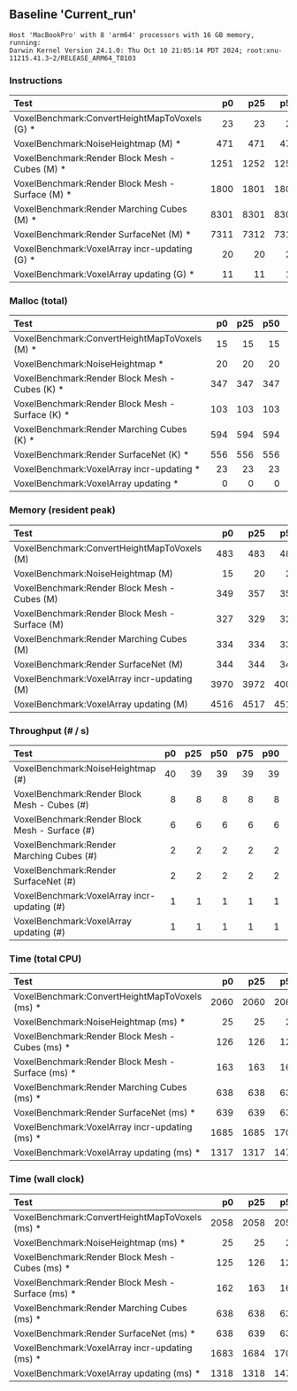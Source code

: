 ## Baseline 'Current_run'

```
Host 'MacBookPro' with 8 'arm64' processors with 16 GB memory, running:
Darwin Kernel Version 24.1.0: Thu Oct 10 21:05:14 PDT 2024; root:xnu-11215.41.3~2/RELEASE_ARM64_T8103
```
### Instructions

| Test                                              |      p0 |     p25 |     p50 |     p75 |     p90 |     p99 |    p100 | Samples |
|:--------------------------------------------------|--------:|--------:|--------:|--------:|--------:|--------:|--------:|--------:|
| VoxelBenchmark:ConvertHeightMapToVoxels (G) *     |      23 |      23 |      23 |      23 |      23 |      23 |      23 |       1 |
| VoxelBenchmark:NoiseHeightmap (M) *               |     471 |     471 |     471 |     471 |     471 |     471 |     471 |      39 |
| VoxelBenchmark:Render Block Mesh - Cubes (M) *    |    1251 |    1252 |    1252 |    1252 |    1255 |    1255 |    1255 |       8 |
| VoxelBenchmark:Render Block Mesh - Surface (M) *  |    1800 |    1801 |    1801 |    1801 |    1802 |    1802 |    1802 |       7 |
| VoxelBenchmark:Render Marching Cubes (M) *        |    8301 |    8301 |    8301 |    8301 |    8301 |    8301 |    8301 |       2 |
| VoxelBenchmark:Render SurfaceNet (M) *            |    7311 |    7312 |    7312 |    7312 |    7312 |    7312 |    7312 |       2 |
| VoxelBenchmark:VoxelArray incr-updating (G) *     |      20 |      20 |      20 |      20 |      20 |      20 |      20 |       4 |
| VoxelBenchmark:VoxelArray updating (G) *          |      11 |      11 |      11 |      11 |      11 |      11 |      11 |       3 |

### Malloc (total)

| Test                                              |      p0 |     p25 |     p50 |     p75 |     p90 |     p99 |    p100 | Samples |
|:--------------------------------------------------|--------:|--------:|--------:|--------:|--------:|--------:|--------:|--------:|
| VoxelBenchmark:ConvertHeightMapToVoxels (M) *     |      15 |      15 |      15 |      15 |      15 |      15 |      15 |       1 |
| VoxelBenchmark:NoiseHeightmap *                   |      20 |      20 |      20 |      20 |      20 |      20 |      20 |      39 |
| VoxelBenchmark:Render Block Mesh - Cubes (K) *    |     347 |     347 |     347 |     347 |     347 |     347 |     347 |       8 |
| VoxelBenchmark:Render Block Mesh - Surface (K) *  |     103 |     103 |     103 |     103 |     103 |     103 |     103 |       7 |
| VoxelBenchmark:Render Marching Cubes (K) *        |     594 |     594 |     594 |     594 |     594 |     594 |     594 |       2 |
| VoxelBenchmark:Render SurfaceNet (K) *            |     556 |     556 |     556 |     556 |     556 |     556 |     556 |       2 |
| VoxelBenchmark:VoxelArray incr-updating *         |      23 |      23 |      23 |      23 |      23 |      23 |      23 |       4 |
| VoxelBenchmark:VoxelArray updating *              |       0 |       0 |       0 |       0 |       0 |       0 |       0 |       3 |

### Memory (resident peak)

| Test                                              |      p0 |     p25 |     p50 |     p75 |     p90 |     p99 |    p100 | Samples |
|:--------------------------------------------------|--------:|--------:|--------:|--------:|--------:|--------:|--------:|--------:|
| VoxelBenchmark:ConvertHeightMapToVoxels (M)       |     483 |     483 |     483 |     483 |     483 |     483 |     483 |       1 |
| VoxelBenchmark:NoiseHeightmap (M)                 |      15 |      20 |      20 |      20 |      20 |      20 |      20 |      39 |
| VoxelBenchmark:Render Block Mesh - Cubes (M)      |     349 |     357 |     357 |     357 |     357 |     357 |     357 |       8 |
| VoxelBenchmark:Render Block Mesh - Surface (M)    |     327 |     329 |     329 |     329 |     329 |     329 |     329 |       7 |
| VoxelBenchmark:Render Marching Cubes (M)          |     334 |     334 |     334 |     334 |     334 |     334 |     334 |       2 |
| VoxelBenchmark:Render SurfaceNet (M)              |     344 |     344 |     344 |     345 |     345 |     345 |     345 |       2 |
| VoxelBenchmark:VoxelArray incr-updating (M)       |    3970 |    3972 |    4008 |    4008 |    4008 |    4008 |    4008 |       4 |
| VoxelBenchmark:VoxelArray updating (M)            |    4516 |    4517 |    4517 |    4517 |    4517 |    4517 |    4517 |       3 |

### Throughput (# / s)

| Test                                              |      p0 |     p25 |     p50 |     p75 |     p90 |     p99 |    p100 | Samples |
|:--------------------------------------------------|--------:|--------:|--------:|--------:|--------:|--------:|--------:|--------:|
| VoxelBenchmark:NoiseHeightmap (#)                 |      40 |      39 |      39 |      39 |      39 |      39 |      39 |      39 |
| VoxelBenchmark:Render Block Mesh - Cubes (#)      |       8 |       8 |       8 |       8 |       8 |       8 |       8 |       8 |
| VoxelBenchmark:Render Block Mesh - Surface (#)    |       6 |       6 |       6 |       6 |       6 |       6 |       6 |       7 |
| VoxelBenchmark:Render Marching Cubes (#)          |       2 |       2 |       2 |       2 |       2 |       2 |       2 |       2 |
| VoxelBenchmark:Render SurfaceNet (#)              |       2 |       2 |       2 |       2 |       2 |       2 |       2 |       2 |
| VoxelBenchmark:VoxelArray incr-updating (#)       |       1 |       1 |       1 |       1 |       1 |       1 |       1 |       4 |
| VoxelBenchmark:VoxelArray updating (#)            |       1 |       1 |       1 |       1 |       1 |       1 |       1 |       3 |

### Time (total CPU)

| Test                                              |      p0 |     p25 |     p50 |     p75 |     p90 |     p99 |    p100 | Samples |
|:--------------------------------------------------|--------:|--------:|--------:|--------:|--------:|--------:|--------:|--------:|
| VoxelBenchmark:ConvertHeightMapToVoxels (ms) *    |    2060 |    2060 |    2060 |    2060 |    2060 |    2060 |    2060 |       1 |
| VoxelBenchmark:NoiseHeightmap (ms) *              |      25 |      25 |      26 |      26 |      26 |      26 |      26 |      39 |
| VoxelBenchmark:Render Block Mesh - Cubes (ms) *   |     126 |     126 |     126 |     127 |     128 |     128 |     128 |       8 |
| VoxelBenchmark:Render Block Mesh - Surface (ms) * |     163 |     163 |     164 |     166 |     170 |     170 |     170 |       7 |
| VoxelBenchmark:Render Marching Cubes (ms) *       |     638 |     638 |     638 |     653 |     653 |     653 |     653 |       2 |
| VoxelBenchmark:Render SurfaceNet (ms) *           |     639 |     639 |     639 |     640 |     640 |     640 |     640 |       2 |
| VoxelBenchmark:VoxelArray incr-updating (ms) *    |    1685 |    1685 |    1702 |    1703 |    1713 |    1713 |    1713 |       4 |
| VoxelBenchmark:VoxelArray updating (ms) *         |    1317 |    1317 |    1471 |    1508 |    1508 |    1508 |    1508 |       3 |

### Time (wall clock)

| Test                                              |      p0 |     p25 |     p50 |     p75 |     p90 |     p99 |    p100 | Samples |
|:--------------------------------------------------|--------:|--------:|--------:|--------:|--------:|--------:|--------:|--------:|
| VoxelBenchmark:ConvertHeightMapToVoxels (ms) *    |    2058 |    2058 |    2058 |    2058 |    2058 |    2058 |    2058 |       1 |
| VoxelBenchmark:NoiseHeightmap (ms) *              |      25 |      25 |      26 |      26 |      26 |      26 |      26 |      39 |
| VoxelBenchmark:Render Block Mesh - Cubes (ms) *   |     125 |     126 |     126 |     127 |     127 |     127 |     127 |       8 |
| VoxelBenchmark:Render Block Mesh - Surface (ms) * |     162 |     163 |     164 |     166 |     172 |     172 |     172 |       7 |
| VoxelBenchmark:Render Marching Cubes (ms) *       |     638 |     638 |     638 |     653 |     653 |     653 |     653 |       2 |
| VoxelBenchmark:Render SurfaceNet (ms) *           |     638 |     639 |     639 |     640 |     640 |     640 |     640 |       2 |
| VoxelBenchmark:VoxelArray incr-updating (ms) *    |    1683 |    1684 |    1700 |    1702 |    1712 |    1712 |    1712 |       4 |
| VoxelBenchmark:VoxelArray updating (ms) *         |    1318 |    1318 |    1470 |    1507 |    1507 |    1507 |    1507 |       3 |

